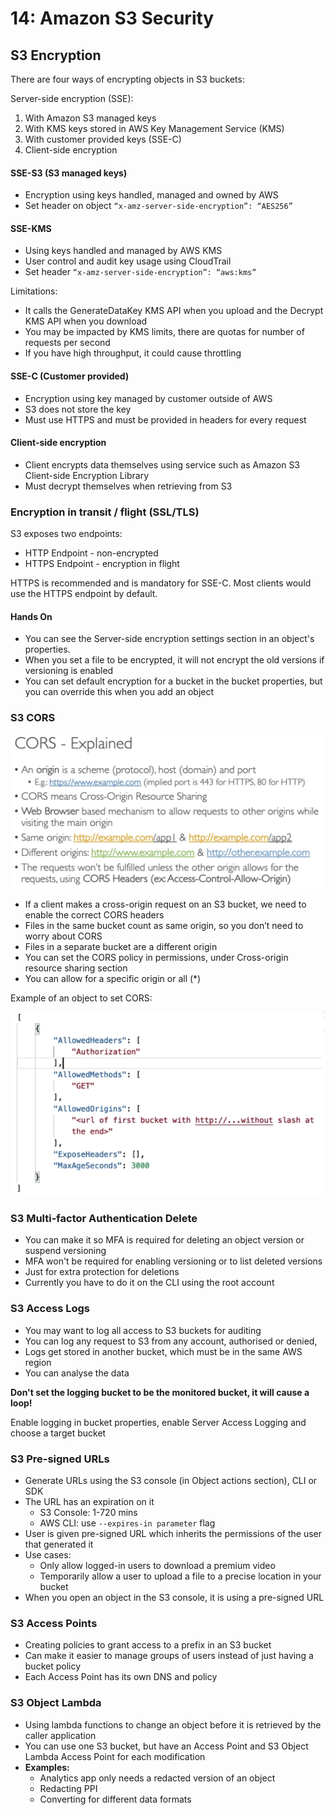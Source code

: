 # 14: Amazon S3 Security


## S3 Encryption

There are four ways of encrypting objects in S3 buckets:

Server-side encryption (SSE):
1. With Amazon S3 managed keys
2. With KMS keys stored in AWS Key Management Service (KMS)
3. With customer provided keys (SSE-C)
4. Client-side encryption

#### SSE-S3 (S3 managed keys)

- Encryption using keys handled, managed and owned by AWS
- Set header on object ```“x-amz-server-side-encryption”: “AES256”```

#### SSE-KMS

- Using keys handled and managed by AWS KMS
- User control and audit key usage using CloudTrail
- Set header ```“x-amz-server-side-encryption”: “aws:kms”```

Limitations:
- It calls the GenerateDataKey KMS API when you upload and the Decrypt KMS API when you download
- You may be impacted by KMS limits, there are quotas for number of requests per second
- If you have high throughput, it could cause throttling

#### SSE-C (Customer provided)

- Encryption using key managed by customer outside of AWS
- S3 does not store the key
- Must use HTTPS and must be provided in headers for every request

#### Client-side encryption

- Client encrypts data themselves using service such as Amazon S3 Client-side Encryption Library
- Must decrypt themselves when retrieving from S3


### Encryption in transit / flight (SSL/TLS)

S3 exposes two endpoints:
- HTTP Endpoint - non-encrypted
- HTTPS Endpoint - encryption in flight

HTTPS is recommended and is mandatory for SSE-C. Most clients would use the HTTPS endpoint by default.

#### Hands On

- You can see the Server-side encryption settings section in an object's properties. 
- When you set a file to be encrypted, it will not encrypt the old versions if versioning is enabled
- You can set default encryption for a bucket in the bucket properties, but you can override this when you add an object


### S3 CORS

![](images/image-lau6k13c.png)

- If a client makes a cross-origin request on an S3 bucket, we need to enable the correct CORS headers
- Files in the same bucket count as same origin, so you don’t need to worry about CORS
- Files in a separate bucket are a different origin
- You can set the CORS policy in permissions, under Cross-origin resource sharing section
- You can allow for a specific origin or all (*)

Example of an object to set CORS:

![](images/image-lau6qppr.png)


### S3 Multi-factor Authentication Delete

- You can make it so MFA is required for deleting an object version or suspend versioning
- MFA won't be required for enabling versioning or to list deleted versions
- Just for extra protection for deletions
- Currently you have to do it on the CLI using the root account


### S3 Access Logs

- You may want to log all access to S3 buckets for auditing
- You can log any request to S3 from any account, authorised or denied, 
- Logs get stored in another bucket, which must be in the same AWS region
- You can analyse the data

**Don't set the logging bucket to be the monitored bucket, it will cause a loop!**

Enable logging in bucket properties, enable Server Access Logging and choose a target bucket


### S3 Pre-signed URLs

- Generate URLs using the S3 console (in Object actions section), CLI or SDK
- The URL has an expiration on it
	- S3 Console: 1-720 mins 
	- AWS CLI: use ```--expires-in parameter``` flag
- User is given pre-signed URL which inherits the permissions of the user that generated it
- Use cases:
	- Only allow logged-in users to download a premium video
	- Temporarily allow a user to upload a file to a precise location in your bucket 
- When you open an object in the S3 console, it is using a pre-signed URL


### S3 Access Points

- Creating policies to grant access to a prefix in an S3 bucket
- Can make it easier to manage groups of users instead of just having a bucket policy
- Each Access Point has its own DNS and policy

### S3 Object Lambda
- Using lambda functions to change an object before it is retrieved by the caller application
- You can use one S3 bucket, but have an Access Point and S3 Object Lambda Access Point for each modification
- **Examples:** 
	- Analytics app only needs a redacted version of an object
	- Redacting PPI
	- Converting for different data formats